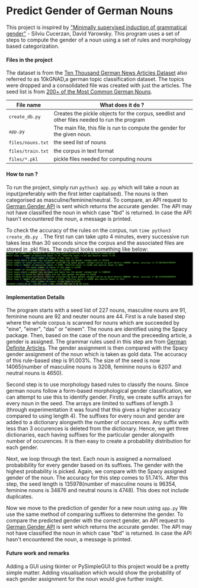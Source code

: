 # Predict Gender of German Nouns

This project is inspired by ["Minimally supervised induction of grammatical gender"](https://dl.acm.org/doi/10.3115/1073445.1073451) - Silviu Cucerzan, David Yarowsky.
This program uses a set of steps to compute the gender of a noun using a set of rules and morphology based categorization. 

#### Files in the project
The dataset is from the [Ten Thousand German News Articles Dataset](https://tblock.github.io/10kGNAD/) also referred to as 10kGNAD,a german topic classification dataset. The topics were dropped and a consolidated file was created with just the articles. The seed list is from [200+ of the Most Common German Nouns](https://www.fluentu.com/blog/german/most-common-german-nouns/). 

| File name | What does it do ? |
| ----------- | ----------- |
| `create_db.py` | Creates the pickle objects for the corpus, seedlist and other files needed to run the program |
| `app.py` | The main file, this file is run to compute the gender for the given noun. |
| `files/nouns.txt` | the seed list of nouns |
| `files/train.txt` | the corpus in text format |
| `files/*.pkl` | pickle files needed for computing nouns |

#### How to run ?
To run the project, simply run `python3 app.py` which will take a noun as input(preferably with the first letter capitalised). The nouns is then categorised as masculine/feminine/neutral. To compare, an API request to [German Gender API](https://german-gender-api.deta.dev/) is sent which returns the accurate gender. The API may not have classified the noun in which case "tbd" is returned. In case the API hasn't encountered the noun, a message is printed. 

To check the accuracy of the rules on the corpus, run `time python3 create_db.py `. The first run can take upto 4 minutes, every successive run takes less than 30 seconds since the corpus and the associated files are stored in .pkl files. The output looks something like below:
![create_db.py output](img/create_db.png)

#### Implementation Details

The program starts with a seed list of 227 nouns, masculine nouns are 91, feminine nouns are 92 and neuter nouns are 44. 
First is a rule based step where the whole corpus is scanned for nouns which are succeeded by "eine", "einer", "das" or "einem". The nouns are identified using the Spacy package. Then, based on the case of the noun and the preceeding article, a gender is assigned. The grammar rules used in this step are from [German Definite Articles](https://www.clozemaster.com/blog/german-definite-articles/). The gender assignment is then compared with the Spacy gender assignment of the noun which is taken as gold data. The accuracy of this rule-based step is 91.003%. The size of the seed is now 14065(number of masculine nouns is 3208, feminine nouns is 6207 and neutral nouns is 4650). 

Second step is to use morphology based rules to classify the nouns. Since german nouns follow a form-based morphological gender classification, we can attempt to use this to identify gender. Firstly, we create suffix arrays for every noun in the seed. The arrays are limited to suffixes of length 3 (through experimentation it was found that this gives a higher accuracy compared to using length 4). The suffixes for every noun and gender are added to a dictionary alongwith the number of occurences. Any suffix with less than 3 occurences is deleted from the dictionary. Hence, we get three dictionaries, each having suffixes for the particular gender alongwith number of occurences. It is then easy to create a probability distribution for each gender. 

Next, we loop through the text. Each noun is assigned a normalised probabibility for every gender based on its suffixes. The gender with the highest probability is picked. Again, we compare with the Spacy assigned gender of the noun. The accuracy for this step comes to 51.74%. After this step, the seed length is 135978(number of masculine nouns is 96354, feminine nouns is 34876 and neutral nouns is 4748). This does not include duplicates. 

Now we move to the prediction of gender for a new noun using `app.py` We use the same method of comparing suffixes to determine the gender. To compare the predicted gender with the correct gender, an API request to [German Gender API](https://german-gender-api.deta.dev/) is sent which returns the accurate gender. The API may not have classified the noun in which case "tbd" is returned. In case the API hasn't encountered the noun, a message is printed.  

#### Future work and remarks

Adding a GUI using tkinter or PySimpleGUI to this project would be a pretty simple matter. Adding visualisation which would show the probability of each gender assignment for the noun would give further insight. 

 